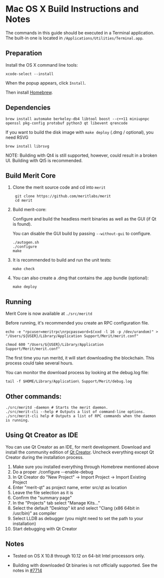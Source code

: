Mac OS X Build Instructions and Notes
====================================
The commands in this guide should be executed in a Terminal application.
The built-in one is located in `/Applications/Utilities/Terminal.app`.

Preparation
-----------
Install the OS X command line tools:

`xcode-select --install`

When the popup appears, click `Install`.

Then install [Homebrew](https://brew.sh).

Dependencies
----------------------

    brew install automake berkeley-db4 libtool boost --c++11 miniupnpc openssl pkg-config protobuf python3 qt libevent qrencode

If you want to build the disk image with `make deploy` (.dmg / optional), you need RSVG

    brew install librsvg

NOTE: Building with Qt4 is still supported, however, could result in a broken UI. Building with Qt5 is recommended.

Build Merit Core
------------------------

1. Clone the merit source code and cd into `merit`

        git clone https://github.com/meritlabs/merit
        cd merit

2.  Build merit-core:

    Configure and build the headless merit binaries as well as the GUI (if Qt is found).

    You can disable the GUI build by passing `--without-gui` to configure.

        ./autogen.sh
        ./configure
        make

3.  It is recommended to build and run the unit tests:

        make check

4.  You can also create a .dmg that contains the .app bundle (optional):

        make deploy

Running
-------

Merit Core is now available at `./src/meritd`

Before running, it's recommended you create an RPC configuration file.

    echo -e "rpcuser=meritrpc\nrpcpassword=$(xxd -l 16 -p /dev/urandom)" > "/Users/${USER}/Library/Application Support/Merit/merit.conf"

    chmod 600 "/Users/${USER}/Library/Application Support/Merit/merit.conf"

The first time you run meritd, it will start downloading the blockchain. This process could take several hours.

You can monitor the download process by looking at the debug.log file:

    tail -f $HOME/Library/Application\ Support/Merit/debug.log

Other commands:
-------

    ./src/meritd -daemon # Starts the merit daemon.
    ./src/merit-cli --help # Outputs a list of command-line options.
    ./src/merit-cli help # Outputs a list of RPC commands when the daemon is running.

Using Qt Creator as IDE
------------------------
You can use Qt Creator as an IDE, for merit development.
Download and install the community edition of [Qt Creator](https://www.qt.io/download/).
Uncheck everything except Qt Creator during the installation process.

1. Make sure you installed everything through Homebrew mentioned above
2. Do a proper ./configure --enable-debug
3. In Qt Creator do "New Project" -> Import Project -> Import Existing Project
4. Enter "merit-qt" as project name, enter src/qt as location
5. Leave the file selection as it is
6. Confirm the "summary page"
7. In the "Projects" tab select "Manage Kits..."
8. Select the default "Desktop" kit and select "Clang (x86 64bit in /usr/bin)" as compiler
9. Select LLDB as debugger (you might need to set the path to your installation)
10. Start debugging with Qt Creator

Notes
-----

* Tested on OS X 10.8 through 10.12 on 64-bit Intel processors only.

* Building with downloaded Qt binaries is not officially supported. See the notes in [#7714](https://github.com/bitcoin/bitcoin/issues/7714)
